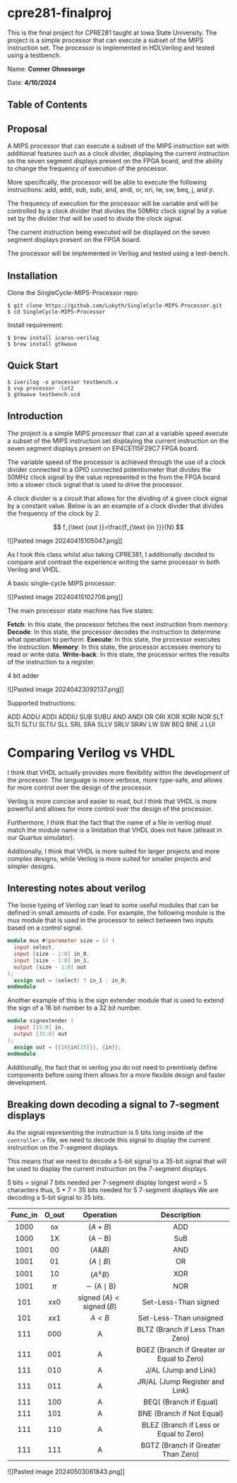 # cpre281-finalproj

This is the final project for CPRE281 taught at Iowa State University. 
The project is a simple processor that can execute a subset of the MIPS instruction set.
The processor is implemented in HDLVerilog and tested using a testbench.

Name: **Conner Ohnesorge**

Date: **4/10/2024**

## Table of Contents

## Proposal

A MIPS processor that can execute a subset of the MIPS instruction set with additional features such as a clock divider, displaying the current instruction on the seven segment displays present on the FPGA board, and the ability to change the frequency of execution of the processor.

More specifically, the processor will be able to execute the following instructions: add, addi, sub, subi, and, andi, or, ori, lw, sw, beq, j, and jr. 

The frequency of execution for the processor will be variable and will be controlled by a clock divider that divides the 50MHz clock signal by a value set by the divider that will be used to divide the clock signal.

The current instruction being executed will be displayed on the seven segment displays present on the FPGA board.

The processor will be implemented in Verilog and tested using a test-bench.

## Installation
  
  Clone the SingleCycle-MIPS-Processor repo:

    $ git clone https://github.com/Lukyth/SingleCycle-MIPS-Processor.git
    $ cd SingleCycle-MIPS-Processor

  Install requirement:

    $ brew install icarus-verilog
    $ brew install gtkwave

## Quick Start
  
    $ iverilog -o processor testbench.v
    $ vvp processor -lxt2
    $ gtkwave testbench.vcd
    
## Introduction

The project is a simple MIPS processor that can at a variable speed execute a subset of the MIPS instruction set displaying the current instruction on the seven segment displays present on EP4CE115F29C7 FPGA board.

The variable speed of the processor is achieved through the use of a clock divider connected to a GPIO connected potentiometer that divides the 50MHz clock signal by the value represented in the from the FPGA board into a slower clock signal that is used to drive the processor.

A clock divider is a circuit that allows for the dividing of a given clock signal by a constant value. Below is an an example of a clock divider that divides the frequency of the clock by 2.

$$
f_{\text {out }}=\frac{f_{\text {in }}}{N}
$$

![[Pasted image 20240415105047.png]]

As I took this class whilst also taking CPRE381, I additionally decided to compare and contrast the experience writing the same processor in both Verilog and VHDL.

A basic single-cycle MIPS processor:

![[Pasted image 20240415102706.png]]

The main processor state machine has five states:

**Fetch**: In this state, the processor fetches the next instruction from memory.
**Decode**: In this state, the processor decodes the instruction to determine what operation to perform.
**Execute**: In this state, the processor executes the instruction.
**Memory**: In this state, the processor accesses memory to read or write data.
**Write-back**: In this state, the processor writes the results of the instruction to a register.

4 bit adder

![[Pasted image 20240423092137.png]]

Supported Instructions:

ADD ADDU ADDI ADDIU SUB SUBU
AND ANDI OR ORI XOR XORI NOR
SLT SLTI SLTU SLTIU SLL SRL
SRA SLLV SRLV SRAV LW SW BEQ
BNE J LUI

# Comparing Verilog vs VHDL 

I think that VHDL actually provides more flexibility within the development of the processor.
The language is more verbose, more type-safe, and allows for more control over the design of the processor.

Verilog is more concise and easier to read, but I think that VHDL is more powerful and allows for more control over the design of the processor.

Furthermore, I think that the fact that the name of a file in verilog must match the module name is a limitation that VHDL does not have (atleast in our Quartus simulator).

Additionally, I think that VHDL is more suited for larger projects and more complex designs, while Verilog is more suited for smaller projects and simpler designs.

## Interesting notes about verilog

The loose typing of Verilog can lead to some useful modules that can be defined in small amounts of code. For example, the following module is the mux module that is used in the processor to select between two inputs based on a control signal.

```verilog
module mux #(parameter size = 1) (
  input select,
  input [size - 1:0] in_0,
  input [size - 1:0] in_1,
  output [size - 1:0] out
);
  assign out = (select) ? in_1 : in_0;
endmodule
```

Another example of this is the sign extender module that is used to extend the sign of a 16 bit number to a 32 bit number.

```verilog
module signextender (
  input [15:0] in,
  output [31:0] out
);
  assign out = {{16{in[15]}}, {in}};
endmodule
```

Additionally, the fact that in verilog you do not need to premtively define components before using them allows for a more flexible design and faster development.


## Breaking down decoding a signal to 7-segment displays

As the signal representing the instruction is 5 bits long inside of the `controller.v` file, we need to decode this signal to display the current instruction on the 7-segment displays.

This means that we need to decode a 5-bit signal to a 35-bit signal that will be used to display the current instruction on the 7-segment displays.

5 bits = signal
7 bits needed per 7-segment display
longest word = 5 characters
thus, 5 * 7 = 35 bits needed for 5 7-segment displays
We are decoding a 5-bit signal to 35 bits.

| Func_in | O_out | Operation | Description |
| :---: | :---: | :---: | :---: |
| 1000 | ox | $(A+B)$ | ADD |
| 1000 | $1 \mathrm{X}$ | $(\mathrm{A}-\mathrm{B})$ | SuB |
| 1001 | 00 | $(A \& B)$ | AND |
| 1001 | 01 | $(A \mid B)$ | OR |
| 1001 | 10 | $\left(A^{\wedge} B\right)$ | XOR |
| 1001 | $\pi$ | $\sim(\mathrm{A} \mid \mathrm{B})$ | NOR |
| 101 | $\mathrm{xx0}$ | signed $(A)<\operatorname{signed}(B)$ | Set-Less-Than signed |
| 101 | $x x 1$ | $A<B$ | Set-Less-Than unsigned |
| 111 | 000 | A | BLTZ (Branch if Less Than Zero) |
| 111 | 001 | A | BGEZ (Branch if Greater or Equal to Zero) |
| 111 | 010 | A | J/AL (Jump and Link) |
| 111 | 011 | A | JR/AL (Jump Register and Link) |
| 111 | 100 | A | $\mathrm{BEQ}($ (Branch if Equal) |
| 111 | 101 | A | BNE (Branch if Not Equal) |
| 111 | 110 | A | BLEZ (Branch if Less or Equal to Zero) |
| 111 | 111 | A | BGTZ (Branch if Greater Than Zero) |


![[Pasted image 20240503061843.png]]